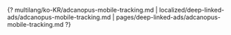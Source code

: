 {? multilang/ko-KR/adcanopus-mobile-tracking.md | localized/deep-linked-ads/adcanopus-mobile-tracking.md | pages/deep-linked-ads/adcanopus-mobile-tracking.md ?}
